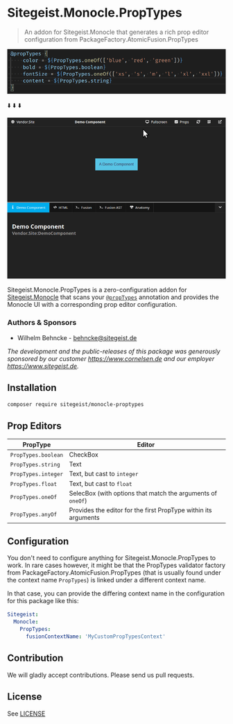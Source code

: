 # Sitegeist.Monocle.PropTypes

> An addon for Sitegeist.Monocle that generates a rich prop editor configuration from PackageFactory.AtomicFusion.PropTypes

<p align="center">

![ScreenShot of @propTypes configuration in Fusion](./prop-types.png)

:arrow_down:
:arrow_down:
:arrow_down:

![ScreenCast Sitegeist.Monocle with rich prop editor configuration](./monocle.gif)

</p>

Sitegeist.Monocle.PropTypes is a zero-configuration addon for [Sitegeist.Monocle](https://github.com/sitegeist/Sitegeist.Monocle) that scans your [`@propTypes`](https://github.com/PackageFactory/atomic-fusion-proptypes) annotation and provides the Monocle UI with a corresponding prop editor configuration.

### Authors & Sponsors

* Wilhelm Behncke - behncke@sitegeist.de

*The development and the public-releases of this package was generously sponsored
by our customer https://www.cornelsen.de and our employer https://www.sitegeist.de.*

## Installation

```
composer require sitegeist/monocle-proptypes
```

## Prop Editors

| PropType | Editor |
|-|-|
| `PropTypes.boolean` | CheckBox |
| `PropTypes.string` | Text |
| `PropTypes.integer` | Text, but cast to `integer` |
| `PropTypes.float` | Text, but cast to `float` |
| `PropTypes.oneOf` | SelecBox (with options that match the arguments of `oneOf`) |
| `PropTypes.anyOf` | Provides the editor for the first PropType within its arguments  |

## Configuration

You don't need to configure anything for Sitegeist.Monocle.PropTypes to work. In rare cases however, it might be that the PropTypes validator factory from PackageFactory.AtomicFusion.PropTypes (that is usually found under the context name `PropTypes`) is linked under a different context name.

In that case, you can provide the differing context name in the configuration for this package like this:

```yaml
Sitegeist:
  Monocle:
    PropTypes:
      fusionContextName: 'MyCustomPropTypesContext'
```

## Contribution

We will gladly accept contributions. Please send us pull requests.

## License

See [LICENSE](./LICENSE)
